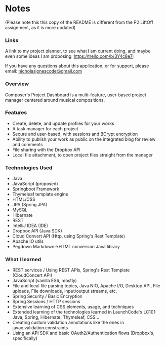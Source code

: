 # Notes
(Please note this this copy of the README is different from the P2 LiftOff assignment, as it is more updated)

### Links

A link to my project planner, to see what I am current doing, and maybe even some ideas I am proposing:
https://trello.com/b/3Y4c8e7j

If you have any questions about this application, or for support, please email:
nicholasjonescode@gmail.com

### Overview

Composer's Project Dashboard is a multi-feature, user-based project manager centered around musical compositions. 

### Features

* Create, delete, and update profiles for your works
* A task manager for each project
* Secure and user-based, with sessions and BCrypt encryption
* Ability to publish your work as public on the integrated blog for review and comments
* File sharing with the Dropbox API
* Local file attachment, to open project files straight from the manager

### Technologies Used
* Java
* JavaScript (proposed)
* Springboot Framework
* Thymeleaf template engine
* HTML/CSS
* JPA (Spring JPA)
* MySQL
* Hibernate
* REST
* IntelliJ IDEA (IDE)
* Dropbox API (Java SDK)
* Cloud Convert API (Http, using Spring's Rest Template)
* Apache IO utils
* Pegdown Markdown->HTML conversion Java library

### What I learned
* REST services / Using REST APIs, Spring's Rest Template (CloudConcert API)
* JavaScript (vanilla ES6, mostly)
* File and local file parsing topics, Java NIO, Apache I/O, Desktop API, File uploads, File downloads, input/output streams, etc.
* Spring Security / Basic Encryption
* Spring Sessions / HTTP sessions
* Extensive learning of CSS elements, usage, and techniques
* Extended learning of the technologies learned in LaunchCode's LC101: Java, Spring, Hibernate, Thymeleaf, CSS...
* Creating custom validation annotations like the ones in javax.validation.constraints
* Using an API SDK and basic OAuth2/Authentication flows (Dropbox's, specifically)